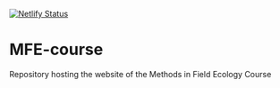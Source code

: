 [![Netlify Status](https://api.netlify.com/api/v1/badges/94f81e51-490d-4280-9b93-5d3471ef0f39/deploy-status)](https://app.netlify.com/sites/methods-field-ecology/deploys)

# MFE-course
Repository hosting the website of the Methods in Field Ecology Course
